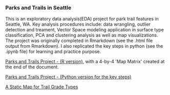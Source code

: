 ### Parks and Trails in Seattle

This is an exploratory data analysis(EDA) project for park trail features in Seattle, WA. Key analysis procedures include: data wrangling,
outlier detection and treament, Vector Space modeling application in surface type classification, PCA and clustering analysis as well as 
map visualizations. The project was originally completed in Rmarkdown (see the .html file output from Rmarkdown). I also replicated the key steps in python (see the .ipynb file) for learning and practice purpose. 


[Parks and Trails Project - (R version)](http://htmlpreview.github.io/?https://github.com/wanjingz/Academic-Projects/blob/master/Parks%20and%20Trails/Project2_Jingzhe_Wang.html), with a 4-by-4 'Map Matrix' created at the end of the document.

[Parks and Trails Project - (Python version for the key steps)](https://github.com/wanjingz/Academic-Projects/blob/master/Parks%20and%20Trails/Park%20Trail%20Project%20in%20Python.ipynb)

[A Static Map for Trail Grade Types](https://github.com/wanjingz/Academic-Projects/blob/master/Parks%20and%20Trails/Seattle%20Parks%20and%20Trails%20Static%20Map.pdf)

